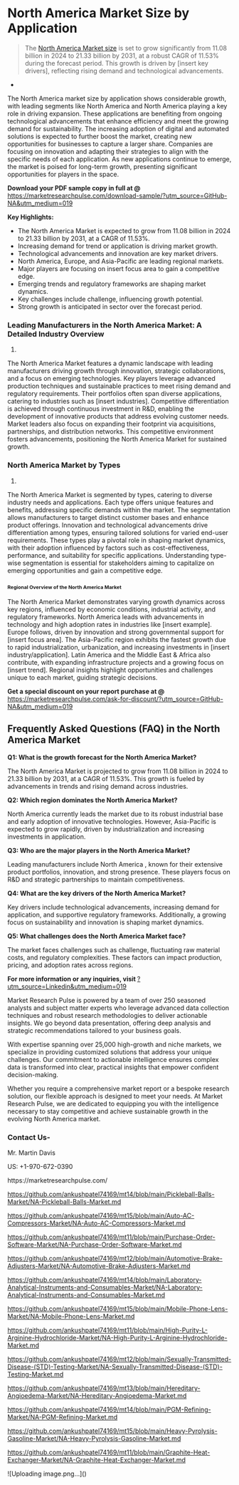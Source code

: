 <h1>North America  Market&nbsp;Size by Application</h1><blockquote><p>The <a href="https://marketresearchpulse.com/download-sample/?utm_source=GitHub-NA&amp;utm_medium=019">North America  Market size</a> is set to grow significantly from 11.08 billion in 2024 to 21.33 billion by 2031, at a robust CAGR of 11.53% during the forecast period. This growth is driven by [insert key drivers], reflecting rising demand and technological advancements.</p></blockquote><ul><li></li></ul><p>The North America  market size by application shows considerable growth, with leading segments like North America  and North America  playing a key role in driving expansion. These applications are benefiting from ongoing technological advancements that enhance efficiency and meet the growing demand for sustainability. The increasing adoption of digital and automated solutions is expected to further boost the market, creating new opportunities for businesses to capture a larger share. Companies are focusing on innovation and adapting their strategies to align with the specific needs of each application. As new applications continue to emerge, the market is poised for long-term growth, presenting significant opportunities for players in the space.</p><p><strong>Download your PDF sample copy in full at @ </strong><a href="https://marketresearchpulse.com/download-sample/?utm_source=GitHub-NA&amp;utm_medium=019">https://marketresearchpulse.com/download-sample/?utm_source=GitHub-NA&amp;utm_medium=019</a></p><p><strong>Key Highlights: </strong></p><ul><li>The North America  Market is expected to grow from 11.08 billion in 2024 to 21.33 billion by 2031, at a CAGR of 11.53%.</li><li>Increasing demand for trend or application is driving market growth.</li><li>Technological advancements and innovation are key market drivers.</li><li>North America, Europe, and Asia-Pacific are leading regional markets.</li><li>Major players are focusing on insert focus area to gain a competitive edge.</li><li>Emerging trends and regulatory frameworks are shaping market dynamics.</li><li>Key challenges include challenge, influencing growth potential.</li><li>Strong growth is anticipated in sector over the forecast period.</li></ul><h3>Leading Manufacturers in the North America  Market: A Detailed Industry Overview</h3><ol><li></li></ol><div class="flex max-w-full flex-col flex-grow"><div class="min-h-8 text-message flex w-full flex-col items-end gap-2 whitespace-normal break-words [.text-message+&amp;]:mt-5" dir="auto" data-message-author-role="assistant" data-message-id="fd8432e4-4910-450d-b182-61b7bfb0a01f" data-message-model-slug="gpt-4o"><div class="flex w-full flex-col gap-1 empty:hidden first:pt-[3px]"><div class="markdown prose w-full break-words dark:prose-invert light"><p>The North America  Market features a dynamic landscape with leading manufacturers driving growth through innovation, strategic collaborations, and a focus on emerging technologies. Key players leverage advanced production techniques and sustainable practices to meet rising demand and regulatory requirements. Their portfolios often span diverse applications, catering to industries such as [insert industries]. Competitive differentiation is achieved through continuous investment in R&amp;D, enabling the development of innovative products that address evolving customer needs. Market leaders also focus on expanding their footprint via acquisitions, partnerships, and distribution networks. This competitive environment fosters advancements, positioning the North America  Market for sustained growth.</p></div></div></div></div><h3>North America  Market by Types</h3><ol><li></li></ol><div class="flex max-w-full flex-col flex-grow"><div class="min-h-8 text-message flex w-full flex-col items-end gap-2 whitespace-normal break-words [.text-message+&amp;]:mt-5" dir="auto" data-message-author-role="assistant" data-message-id="084470be-0bb7-4664-bddf-5156b4f41249" data-message-model-slug="gpt-4o-mini"><div class="flex w-full flex-col gap-1 empty:hidden first:pt-[3px]"><div class="markdown prose w-full break-words dark:prose-invert light"><p>The North America  Market is segmented by types, catering to diverse industry needs and applications. Each type offers unique features and benefits, addressing specific demands within the market. The segmentation allows manufacturers to target distinct customer bases and enhance product offerings. Innovation and technological advancements drive differentiation among types, ensuring tailored solutions for varied end-user requirements. These types play a pivotal role in shaping market dynamics, with their adoption influenced by factors such as cost-effectiveness, performance, and suitability for specific applications. Understanding type-wise segmentation is essential for stakeholders aiming to capitalize on emerging opportunities and gain a competitive edge.</p></div></div></div></div><h3><span style="font-size: 11px;">Regional Overview of the North America  Market</span></h3><div class="flex max-w-full flex-col flex-grow"><div class="min-h-8 text-message flex w-full flex-col items-end gap-2 whitespace-normal break-words [.text-message+&amp;]:mt-5" dir="auto" data-message-author-role="assistant" data-message-id="e9038762-ce64-4e30-91c9-9bd413514231" data-message-model-slug="gpt-4o-mini"><div class="flex w-full flex-col gap-1 empty:hidden first:pt-[3px]"><div class="markdown prose w-full break-words dark:prose-invert light"><p>The North America  Market demonstrates varying growth dynamics across key regions, influenced by economic conditions, industrial activity, and regulatory frameworks. North America leads with advancements in technology and high adoption rates in industries like [insert example]. Europe follows, driven by innovation and strong governmental support for [insert focus area]. The Asia-Pacific region exhibits the fastest growth due to rapid industrialization, urbanization, and increasing investments in [insert industry/application]. Latin America and the Middle East &amp; Africa also contribute, with expanding infrastructure projects and a growing focus on [insert trend]. Regional insights highlight opportunities and challenges unique to each market, guiding strategic decisions.</p></div></div></div></div><p><strong>Get a special discount on your report purchase at @ </strong><a href="https://marketresearchpulse.com/ask-for-discount/?utm_source=GitHub-NA&amp;utm_medium=019">https://marketresearchpulse.com/ask-for-discount/?utm_source=GitHub-NA&amp;utm_medium=019</a></p><h2>Frequently Asked Questions (FAQ) in the North America  Market</h2><p><strong>Q1: What is the growth forecast for the North America  Market?</strong></p><p>The North America  Market is projected to grow from 11.08 billion in 2024 to 21.33 billion by 2031, at a CAGR of 11.53%. This growth is fueled by advancements in trends and rising demand across industries.</p><p><strong>Q2: Which region dominates the North America  Market?</strong></p><p>North America currently leads the market due to its robust industrial base and early adoption of innovative technologies. However, Asia-Pacific is expected to grow rapidly, driven by industrialization and increasing investments in application.</p><p><strong>Q3: Who are the major players in the North America  Market?</strong></p><p>Leading manufacturers include North America , known for their extensive product portfolios, innovation, and strong presence. These players focus on R&amp;D and strategic partnerships to maintain competitiveness.</p><p><strong>Q4: What are the key drivers of the North America  Market?</strong></p><p>Key drivers include technological advancements, increasing demand for application, and supportive regulatory frameworks. Additionally, a growing focus on sustainability and innovation is shaping market dynamics.</p><p><strong>Q5: What challenges does the North America  Market face?</strong></p><p>The market faces challenges such as challenge, fluctuating raw material costs, and regulatory complexities. These factors can impact production, pricing, and adoption rates across regions.</p><p><strong>For more information or any inquiries, visit&nbsp;</strong><a href="?utm_source=Linkedin&utm_medium=019">?utm_source=Linkedin&utm_medium=019</a></p><p>Market Research Pulse is powered by a team of over 250 seasoned analysts and subject matter experts who leverage advanced data collection techniques and robust research methodologies to deliver actionable insights. We go beyond data presentation, offering deep analysis and strategic recommendations tailored to your business goals.</p><p>With expertise spanning over 25,000 high-growth and niche markets, we specialize in providing customized solutions that address your unique challenges. Our commitment to actionable intelligence ensures complex data is transformed into clear, practical insights that empower confident decision-making.</p><p>Whether you require a comprehensive market report or a bespoke research solution, our flexible approach is designed to meet your needs. At Market Research Pulse, we are dedicated to equipping you with the intelligence necessary to stay competitive and achieve sustainable growth in the evolving North America  market.</p><h3><strong>Contact Us-</strong></h3><p>Mr. Martin Davis</p><p>US: +1-970-672-0390</p><p>https://marketresearchpulse.com/</p><p><a href="https://github.com/ankushpatel74169/mt14/blob/main/Pickleball-Balls-Market/NA-Pickleball-Balls-Market.md">https://github.com/ankushpatel74169/mt14/blob/main/Pickleball-Balls-Market/NA-Pickleball-Balls-Market.md</a></p><p><a href="https://github.com/ankushpatel74169/mt15/blob/main/Auto-AC-Compressors-Market/NA-Auto-AC-Compressors-Market.md">https://github.com/ankushpatel74169/mt15/blob/main/Auto-AC-Compressors-Market/NA-Auto-AC-Compressors-Market.md</a></p><p><a href="https://github.com/ankushpatel74169/mt11/blob/main/Purchase-Order-Software-Market/NA-Purchase-Order-Software-Market.md">https://github.com/ankushpatel74169/mt11/blob/main/Purchase-Order-Software-Market/NA-Purchase-Order-Software-Market.md</a></p><p><a href="https://github.com/ankushpatel74169/mt12/blob/main/Automotive-Brake-Adjusters-Market/NA-Automotive-Brake-Adjusters-Market.md">https://github.com/ankushpatel74169/mt12/blob/main/Automotive-Brake-Adjusters-Market/NA-Automotive-Brake-Adjusters-Market.md</a></p><p><a href="https://github.com/ankushpatel74169/mt14/blob/main/Laboratory-Analytical-Instruments-and-Consumables-Market/NA-Laboratory-Analytical-Instruments-and-Consumables-Market.md">https://github.com/ankushpatel74169/mt14/blob/main/Laboratory-Analytical-Instruments-and-Consumables-Market/NA-Laboratory-Analytical-Instruments-and-Consumables-Market.md</a></p><p><a href="https://github.com/ankushpatel74169/mt15/blob/main/Mobile-Phone-Lens-Market/NA-Mobile-Phone-Lens-Market.md">https://github.com/ankushpatel74169/mt15/blob/main/Mobile-Phone-Lens-Market/NA-Mobile-Phone-Lens-Market.md</a></p><p><a href="https://github.com/ankushpatel74169/mt11/blob/main/High-Purity-L-Arginine-Hydrochloride-Market/NA-High-Purity-L-Arginine-Hydrochloride-Market.md">https://github.com/ankushpatel74169/mt11/blob/main/High-Purity-L-Arginine-Hydrochloride-Market/NA-High-Purity-L-Arginine-Hydrochloride-Market.md</a></p><p><a href="https://github.com/ankushpatel74169/mt12/blob/main/Sexually-Transmitted-Disease-(STD)-Testing-Market/NA-Sexually-Transmitted-Disease-(STD)-Testing-Market.md">https://github.com/ankushpatel74169/mt12/blob/main/Sexually-Transmitted-Disease-(STD)-Testing-Market/NA-Sexually-Transmitted-Disease-(STD)-Testing-Market.md</a></p><p><a href="https://github.com/ankushpatel74169/mt13/blob/main/Hereditary-Angioedema-Market/NA-Hereditary-Angioedema-Market.md">https://github.com/ankushpatel74169/mt13/blob/main/Hereditary-Angioedema-Market/NA-Hereditary-Angioedema-Market.md</a></p><p><a href="https://github.com/ankushpatel74169/mt14/blob/main/PGM-Refining-Market/NA-PGM-Refining-Market.md">https://github.com/ankushpatel74169/mt14/blob/main/PGM-Refining-Market/NA-PGM-Refining-Market.md</a></p><p><a href="https://github.com/ankushpatel74169/mt15/blob/main/Heavy-Pyrolysis-Gasoline-Market/NA-Heavy-Pyrolysis-Gasoline-Market.md">https://github.com/ankushpatel74169/mt15/blob/main/Heavy-Pyrolysis-Gasoline-Market/NA-Heavy-Pyrolysis-Gasoline-Market.md</a></p><p><a href="https://github.com/ankushpatel74169/mt11/blob/main/Graphite-Heat-Exchanger-Market/NA-Graphite-Heat-Exchanger-Market.md">https://github.com/ankushpatel74169/mt11/blob/main/Graphite-Heat-Exchanger-Market/NA-Graphite-Heat-Exchanger-Market.md</a></p>
![Uploading image.png…]()
